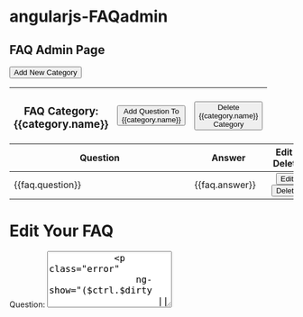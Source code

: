 # angularjs-FAQadmin

<div class="container">
  <div ng-show="$ctrl.faqheader">
    <h2><b>FAQ Admin Page</b></h2>
    <button class="btn btn-success" ng-click="$ctrl.createCategory()">Add New Category</button>
  </div>
  
  <table class="table faqTable" ng-repeat='category in $ctrl.faqCategory' ng-show="$ctrl.isSuccessfull">
    <div>
      <thead>
        <tr>
          <th><h3><b>FAQ Category: {{category.name}}</b></h3></th>
          <th><button class="btn btn-Info" ng-click="$ctrl.openQuestionForm(category.id)">Add Question To {{category.name}}</button</th>
          <th><button class="btn btn-Info" ng-click="$ctrl.deleteCategory(category.id)">Delete {{category.name}} Category</button></th>
        </tr>
      </thead>
        <tr>
          <th colspan="2">Question</th>
          <th colspan="2">Answer</th>         
          <th style="text-align:center">Edit / Delete</th>
        </tr>
      <tbody>
        <tr ng-repeat='faq in $ctrl.faqitem' ng-if='faq.faqCategoryId == category.id'>
          <td colspan="2">{{faq.question}}</td>
          <td colspan="2">{{faq.answer}}</td>
          <td align="center">
            <button class="btn btn-primary" ng-click="$ctrl.editQuestion(faq.id)">Edit</button>        
            <button class="btn btn-danger" ng-click="$ctrl.deleteQuestion(faq.id)">Delete</button>
          </td>
        </tr>
      </tbody>
    </div>
  </table>
</div>

<div class="container" ng-show="$ctrl.editfaq">
  <h1>Edit Your FAQ</h1>
  <form name="$ctrl.editFaq" novalidate>
      <label>Question:</label>
        <textarea required
            style="height:100px;font-size:12pt;" 
            name="question" 
            type="textbox" 
            class="form-control" 
            placeholder="Type Your Question" 
            ng-model="$ctrl.edit.question" />
            <p class="error" 
                ng-show="($ctrl.$dirty 
                    || $ctrl.editFaq.question.$touched) 
                    && $ctrl.editFaq.question.$invalid">
                    Question is Required
            </p>
      <label>Answer:</label>
        <textarea required 
            style="height:100px;font-size:12pt;" 
            name="answer" 
            type="textbox" 
            class="form-control" 
            placeholder="Enter Your Answer" 
            ng-model="$ctrl.edit.answer"/>
            <p class="error" 
                ng-show="($ctrl.$dirty 
                || $ctrl.editFaq.answer.$touched) 
                && $ctrl.editFaq.answer.$invalid">Answer is Required
            </p>
        <br>
        <button class="btn btn-primary" ng-click="$ctrl.updateQuestion()">Update</button>
  </form>
</div>

<div class="container" ng-show="$ctrl.addfaqCategory">
  <h1>Add New FAQ Category</h1>
  <form name="$ctrl.createFaqCategory" novalidate>
      <label>Category Title:</label>
          <textarea required
              style="height:100px;font-size:12pt;" 
              name="name" 
              type="textbox" 
              class="form-control" 
              placeholder="Enter FAQ Title" 
              ng-model="$ctrl.newCategory.name"/>
							<p class="error" 
									ng-show="($ctrl.$dirty 
									|| $ctrl.createFaqCategory.question.$touched) 
									&& $ctrl.createFaqCategory.question.$invalid">
									Category Title is Required
							</p>
      <label>Description:</label>
          <textarea required 
              style="height:100px;font-size:12pt;" 
              name="description" 
              type="textbox" 
              class="form-control" 
              placeholder="Describe FAQ Category" 
              ng-model="$ctrl.newCategory.description"/>
      				<p class="error" ng-show="($ctrl.$dirty 
								|| $ctrl.createFaqCategory.description.$touched) 
								&& $ctrl.createFaqCategory.description.$invalid">Description is Required
      				</p>
      			<br>
        <button class="btn btn-primary" ng-click="$ctrl.createNewFaq()">Create FAQ</button>
  </form>
</div>

  <div class="modal" aria-hidden="false" style="display: block;" ng-show="$ctrl.dialog">  
    <div class="modal-dialog">    
      <div class="modal-content">   
         <b>You still have questions in this category. Please note that you have to delete all the questions in the category before deleting the entire FAQ category</b>   
              <button type="button" class="btn btn-primary" ng-click="$ctrl.dialog=false">Ok</button>     
      </div>
    </div>
  </div>

  <div class="container" ng-show="$ctrl.createFaq">
	<h1>Create New Question</h1>
    <form name="$ctrl.createfaq" novalidate>
        <label>Question:</label>
					<textarea required
							style="height:100px;font-size:12pt;" 
							name="question" 
							type="textbox" 
							class="form-control" 
							placeholder="Type Your Question" 
							ng-model="$ctrl.newQuestion.question" />
					<p class="error" 
							ng-show="($ctrl.$dirty 
									|| $ctrl.createfaq.question.$touched) 
									&& $ctrl.createfaq.question.$invalid">
									Question is Required
					</p>
        <label>Answer:</label>
					<textarea required 
							style="height:100px;font-size:12pt;" 
							name="answer" 
							type="textbox" 
							class="form-control" 
							placeholder="Enter Your Answer" 
							ng-model="$ctrl.newQuestion.answer"/>
							<p class="error" ng-show="($ctrl.$dirty 
								|| $ctrl.createfaq.answer.$touched) 
								&& $ctrl.createfaq.answer.$invalid">Answer is Required
							</p>
					<br>
        <label>Display Order:</label>
        <select ng-model='$ctrl.newQuestion.displayorder'>
          <option value="1">1</option>
          <option value="2">2</option>
          <option value="3">3</option>
          <option value="4">4</option>
          <option value="5">5</option>
        </select>
        <br>
        <br>
        <button class="btn btn-primary" ng-click="$ctrl.createQuestion()">Create Question</button>
    </form>
  </div>
